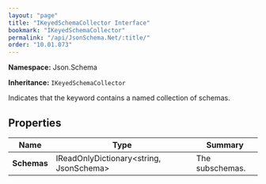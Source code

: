 ```yaml
---
layout: "page"
title: "IKeyedSchemaCollector Interface"
bookmark: "IKeyedSchemaCollector"
permalink: "/api/JsonSchema.Net/:title/"
order: "10.01.073"
---
```

**Namespace:** Json.Schema

**Inheritance:**
`IKeyedSchemaCollector`

Indicates that the keyword contains a named collection of schemas.

## Properties

| Name | Type | Summary |
|---|---|---|
| **Schemas** | IReadOnlyDictionary\<string, JsonSchema\> | The subschemas. |

